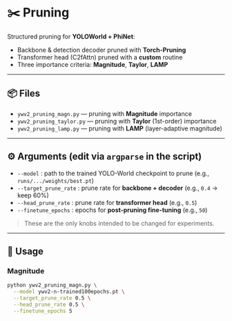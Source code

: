 # ✂️ Pruning

Structured pruning for **YOLOWorld + PhiNet**:
- Backbone & detection decoder pruned with **Torch-Pruning**
- Transformer head (C2fAttn) pruned with a **custom** routine
- Three importance criteria: **Magnitude**, **Taylor**, **LAMP**

---

## 📦 Files

- `ywv2_pruning_magn.py` — pruning with **Magnitude** importance
- `ywv2_pruning_taylor.py` — pruning with **Taylor** (1st-order) importance
- `ywv2_pruning_lamp.py` — pruning with **LAMP** (layer-adaptive magnitude)

---

## ⚙️ Arguments (edit via `argparse` in the script)

- `--model` : path to the trained YOLO-World checkpoint to prune (e.g., `runs/.../weights/best.pt`)
- `--target_prune_rate` : prune rate for **backbone + decoder** (e.g., `0.4` → keep 60%)
- `--head_prune_rate` : prune rate for **transformer head** (e.g., `0.5`)
- `--finetune_epochs` : epochs for **post-pruning fine-tuning** (e.g., `50`)

> These are the only knobs intended to be changed for experiments.

---

## 🚀 Usage

### Magnitude
```bash
python ywv2_pruning_magn.py \
  --model ywv2-n-trained100epochs.pt \
  --target_prune_rate 0.5 \
  --head_prune_rate 0.5 \
  --finetune_epochs 5
